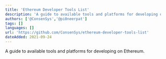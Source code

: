 ```yaml
---
title: 'Ethereum Developer Tools List'
description: 'A guide to available tools and platforms for developing on Ethereum.'
authors: ['@ConsenSys','@pi0neerpat']
tags: []
languages: []
url: 'https://github.com/ConsenSys/ethereum-developer-tools-list'
dateAdded: 2021-09-24
---
```


A guide to available tools and platforms for developing on Ethereum.
